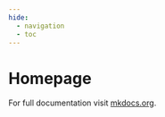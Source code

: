 ```yaml
---
hide:
  - navigation
  - toc
---
```


# Homepage

For full documentation visit [mkdocs.org](https://www.mkdocs.org).


